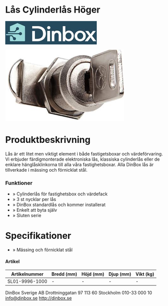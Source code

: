 # Lås Cylinderlås **Höger**

![](_page_0_Picture_1.jpeg)

![](_page_0_Picture_2.jpeg)

# Produktbeskrivning

Lås är ett litet men viktigt element i både fastigetsboxar och värdeförvaring. Vi erbjuder färdigmonterade elektroniska lås, klassiska cylinderlås eller de enklare hänglåsklinkorna till alla våra fastighetsboxar. Alla DinBox lås är tillverkade i mässing och förnicklat stål.

### Funktioner

- » Cylinderlås för fastighetsbox och värdefack
- » 3 st nycklar per lås
- » DinBox standardlås och kommer installerat
- » Enkelt att byta själv
- » Sluten serie

# Specifikationer

- » Mässing och förnicklat stål
#### Artikel

| Artikelnummer  | Bredd (mm) | Höjd (mm) | Djup (mm) | Vikt (kg) |
|----------------|------------|-----------|-----------|-----------|
| SL01-9996-1000 | -          | -         | -         | -         |

DinBox Sverige AB Drottninggatan 97 113 60 Stockholm 010-33 000 10 info@dinbox.se http://dinbox.se